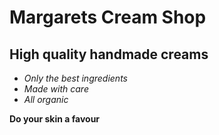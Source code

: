 # Margarets Cream Shop
## High quality handmade creams

- *Only the best ingredients*
- *Made with care*
- *All organic*

**Do your skin a favour**
